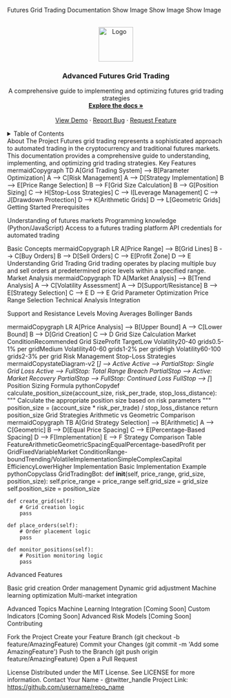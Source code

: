 Futures Grid Trading Documentation
Show Image
Show Image
Show Image
<!-- PROJECT LOGO -->
<br />
<div align="center">
  <a href="[repository-url]">
    <img src="assets/logo.png" alt="Logo" width="80" height="80">
  </a>
  <h3 align="center">Advanced Futures Grid Trading</h3>
  <p align="center">
    A comprehensive guide to implementing and optimizing futures grid trading strategies
    <br />
    <a href="#documentation"><strong>Explore the docs »</strong></a>
    <br />
    <br />
    <a href="[demo-url]">View Demo</a>
    ·
    <a href="[issues-url]">Report Bug</a>
    ·
    <a href="[issues-url]">Request Feature</a>
  </p>
</div>
<!-- TABLE OF CONTENTS -->
<details>
  <summary>Table of Contents</summary>
  <ol>
    <li><a href="#about-the-project">About The Project</a></li>
    <li><a href="#getting-started">Getting Started</a></li>
    <li><a href="#understanding-grid-trading">Understanding Grid Trading</a></li>
    <li><a href="#grid-parameter-optimization">Grid Parameter Optimization</a></li>
    <li><a href="#risk-management">Risk Management</a></li>
    <li><a href="#grid-strategies">Grid Strategies</a></li>
    <li><a href="#implementation">Implementation</a></li>
    <li><a href="#common-pitfalls">Common Pitfalls</a></li>
    <li><a href="#advanced-topics">Advanced Topics</a></li>
    <li><a href="#contributing">Contributing</a></li>
    <li><a href="#license">License</a></li>
    <li><a href="#contact">Contact</a></li>
  </ol>
</details>
About The Project
Futures grid trading represents a sophisticated approach to automated trading in the cryptocurrency and traditional futures markets. This documentation provides a comprehensive guide to understanding, implementing, and optimizing grid trading strategies.
Key Features
mermaidCopygraph TD
    A[Grid Trading System] --> B[Parameter Optimization]
    A --> C[Risk Management]
    A --> D[Strategy Implementation]
    B --> E[Price Range Selection]
    B --> F[Grid Size Calculation]
    B --> G[Position Sizing]
    C --> H[Stop-Loss Strategies]
    C --> I[Leverage Management]
    C --> J[Drawdown Protection]
    D --> K[Arithmetic Grids]
    D --> L[Geometric Grids]
Getting Started
Prerequisites

Understanding of futures markets
Programming knowledge (Python/JavaScript)
Access to a futures trading platform
API credentials for automated trading

Basic Concepts
mermaidCopygraph LR
    A[Price Range] --> B[Grid Lines]
    B --> C[Buy Orders]
    B --> D[Sell Orders]
    C --> E[Profit Zone]
    D --> E
Understanding Grid Trading
Grid trading operates by placing multiple buy and sell orders at predetermined price levels within a specified range.
Market Analysis
mermaidCopygraph TD
    A[Market Analysis] --> B[Trend Analysis]
    A --> C[Volatility Assessment]
    A --> D[Support/Resistance]
    B --> E[Strategy Selection]
    C --> E
    D --> E
Grid Parameter Optimization
Price Range Selection
Technical Analysis Integration

Support and Resistance Levels
Moving Averages
Bollinger Bands

mermaidCopygraph LR
    A[Price Analysis] --> B[Upper Bound]
    A --> C[Lower Bound]
    B --> D[Grid Creation]
    C --> D
Grid Size Calculation
Market ConditionRecommended Grid SizeProfit TargetLow Volatility20-40 grids0.5-1% per gridMedium Volatility40-60 grids1-2% per gridHigh Volatility60-100 grids2-3% per grid
Risk Management
Stop-Loss Strategies
mermaidCopystateDiagram-v2
    [*] --> Active
    Active --> PartialStop: Single Grid Loss
    Active --> FullStop: Total Range Breach
    PartialStop --> Active: Market Recovery
    PartialStop --> FullStop: Continued Loss
    FullStop --> [*]
Position Sizing Formula
pythonCopydef calculate_position_size(account_size, risk_per_trade, stop_loss_distance):
    """
    Calculate the appropriate position size based on risk parameters
    """
    position_size = (account_size * risk_per_trade) / stop_loss_distance
    return position_size
Grid Strategies
Arithmetic vs Geometric Comparison
mermaidCopygraph TB
    A[Grid Strategy Selection] --> B[Arithmetic]
    A --> C[Geometric]
    B --> D[Equal Price Spacing]
    C --> E[Percentage-Based Spacing]
    D --> F[Implementation]
    E --> F
Strategy Comparison Table
FeatureArithmeticGeometricSpacingEqualPercentage-basedProfit per GridFixedVariableMarket ConditionRange-boundTrending/VolatileImplementationSimpleComplexCapital EfficiencyLowerHigher
Implementation
Basic Implementation Example
pythonCopyclass GridTradingBot:
    def __init__(self, price_range, grid_size, position_size):
        self.price_range = price_range
        self.grid_size = grid_size
        self.position_size = position_size
        
    def create_grid(self):
        # Grid creation logic
        pass
        
    def place_orders(self):
        # Order placement logic
        pass
        
    def monitor_positions(self):
        # Position monitoring logic
        pass
Advanced Features

 Basic grid creation
 Order management
 Dynamic grid adjustment
 Machine learning optimization
 Multi-market integration

Advanced Topics
Machine Learning Integration
[Coming Soon]
Custom Indicators
[Coming Soon]
Advanced Risk Models
[Coming Soon]
Contributing

Fork the Project
Create your Feature Branch (git checkout -b feature/AmazingFeature)
Commit your Changes (git commit -m 'Add some AmazingFeature')
Push to the Branch (git push origin feature/AmazingFeature)
Open a Pull Request

License
Distributed under the MIT License. See LICENSE for more information.
Contact
Your Name - @twitter_handle
Project Link: https://github.com/username/repo_name
<!-- MARKDOWN LINKS & IMAGES -->
